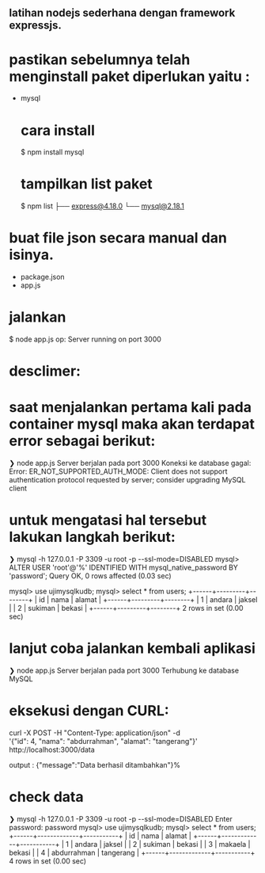 ## latihan nodejs sederhana dengan framework expressjs.

# pastikan sebelumnya telah menginstall paket diperlukan yaitu :
- mysql
    # cara install
    $ npm install mysql
    # tampilkan list paket
    $ npm list
    ├── express@4.18.0
    └── mysql@2.18.1


# buat file json secara manual dan isinya.
- package.json
- app.js

# jalankan
$ node app.js
op:
Server running on port 3000


# desclimer:
# saat menjalankan pertama kali pada container mysql maka akan terdapat error sebagai berikut:
❯ node app.js
Server berjalan pada port 3000
Koneksi ke database gagal:  Error: ER_NOT_SUPPORTED_AUTH_MODE: Client does not support authentication protocol requested by server; consider upgrading MySQL client

# untuk mengatasi hal tersebut lakukan langkah berikut:
❯ mysql -h 127.0.0.1 -P 3309 -u root -p --ssl-mode=DISABLED
mysql> ALTER USER 'root'@'%' IDENTIFIED WITH mysql_native_password BY 'password';
Query OK, 0 rows affected (0.03 sec)

mysql> use ujimysqlkudb;
mysql> select * from users;
+------+---------+--------+
| id   | nama    | alamat |
+------+---------+--------+
|    1 | andara  | jaksel |
|    2 | sukiman | bekasi |
+------+---------+--------+
2 rows in set (0.00 sec)

# lanjut coba jalankan kembali aplikasi

❯ node app.js
Server berjalan pada port 3000
Terhubung ke database MySQL

# eksekusi dengan CURL:
curl -X POST -H "Content-Type: application/json" -d \
'{"id": 4, "nama": "abdurrahman", "alamat": "tangerang"}' \
http://localhost:3000/data

output :
{"message":"Data berhasil ditambahkan"}%


# check data
❯ mysql -h 127.0.0.1 -P 3309 -u root -p --ssl-mode=DISABLED
Enter password: password
mysql> use ujimysqlkudb;
mysql> select * from users;
+------+-------------+-----------+
| id   | nama        | alamat    |
+------+-------------+-----------+
|    1 | andara      | jaksel    |
|    2 | sukiman     | bekasi    |
|    3 | makaela     | bekasi    |
|    4 | abdurrahman | tangerang |
+------+-------------+-----------+
4 rows in set (0.00 sec)

